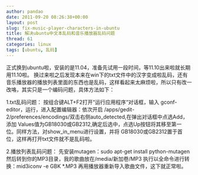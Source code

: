 ```yaml
---
author: pandao
date: 2011-09-20 08:26:38+00:00
layout: post
slug: fix-music-player-characters-in-ubuntu
title: 解决ubuntu中文本乱码和音乐播放器乱码问题
thread: 61
categories: linux
tags: [ubuntu, 乱码]
---
```


正式换到ubuntu啦，安装的是11.04，准备先试用一段时间，等11.10出来啦就长期用11.10啦。
换过来啦之后发现本来在win下的txt文件中的汉字变成啦乱码，还有音乐播放器的播放列表里面的东西也是乱码，这样看起来太麻烦啦，所以只有改一改咯，其实只是一个编码问题，具体方法如下：

1.txt乱码问题：
按组合键ALT+F2打开“运行应用程序“对话框，输入 gconf-editor，运行，进入配置编辑器：依次开启 /apps/gedit-2/preferences/encodings/双击右侧auto_detected,在弹出对话框中点选Add，添加 Values值为GB18030或GB2312,确定后选中，点选Up按钮将其移至第一位。同样方法，对show_in_menu进行设置，并将 GB18030或GB2312置于首位，这样再打开txt文件就不是乱码啦。

2.播放列表乱码问题：
先安装mutagen：sudo apt-get install python-mutagen
然后转到你的MP3目录，我的歌曲放在/media/新加卷/MP3
执行以全命令进行转换：mid3iconv -e GBK *.MP3
再用播放器重新导入歌曲文件，这下就正常啦。
